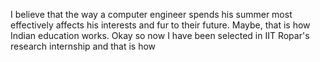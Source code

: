 I believe that the way a computer engineer spends his summer most effectively affects his interests and fur to their future. Maybe, that is how Indian education works. Okay so now I have been selected in IIT Ropar's research internship and that is how 